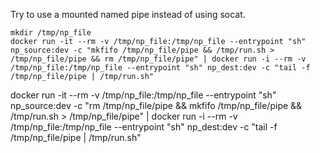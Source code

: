 Try to use a mounted named pipe instead of using socat.
```
mkdir /tmp/np_file 
docker run -it --rm -v /tmp/np_file:/tmp/np_file --entrypoint "sh" np_source:dev -c "mkfifo /tmp/np_file/pipe && /tmp/run.sh > /tmp/np_file/pipe && rm /tmp/np_file/pipe" | docker run -i --rm -v /tmp/np_file:/tmp/np_file --entrypoint "sh" np_dest:dev -c "tail -f /tmp/np_file/pipe | /tmp/run.sh"
```


docker run -it --rm -v /tmp/np_file:/tmp/np_file --entrypoint "sh" np_source:dev -c "rm /tmp/np_file/pipe && mkfifo /tmp/np_file/pipe && /tmp/run.sh > /tmp/np_file/pipe" | docker run -i --rm -v /tmp/np_file:/tmp/np_file --entrypoint "sh" np_dest:dev -c "tail -f /tmp/np_file/pipe | /tmp/run.sh"